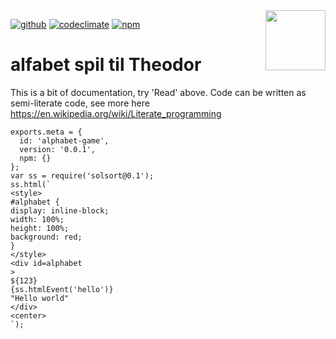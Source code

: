 <img src=https://raw.githubusercontent.com/KodeKunstner/alphabet-game/master/icon.png width=96 height=96 align=right>

[![github](https://img.shields.io/badge/github-KodeKunstner/alphabet-game-blue.svg)](https://github.com/KodeKunstner/alphabet-game)
[![codeclimate](https://img.shields.io/codeclimate/github/KodeKunstner/alphabet-game.svg)](https://codeclimate.com/github/KodeKunstner/alphabet-game)
[![npm](https://img.shields.io/npm/v/alphabet-game.svg)](https://www.npmjs.com/package/alphabet-game)

# alfabet spil til Theodor

This is a bit of documentation, try 'Read' above. Code can be written as semi-literate code, see more here <https://en.wikipedia.org/wiki/Literate_programming>
    
    exports.meta = {
      id: 'alphabet-game',
      version: '0.0.1',
      npm: {}
    };
    var ss = require('solsort@0.1');
    ss.html(`
    <style>
    #alphabet {
    display: inline-block;
    width: 100%;
    height: 100%;
    background: red;
    }
    </style>
    <div id=alphabet
    >
    ${123}
    {ss.htmlEvent('hello')}
    "Hello world"
    </div>
    <center>
    `);